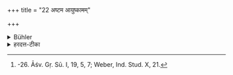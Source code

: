 +++
title = "22 अष्टम आयुष्कामम्"

+++

<details><summary>Bühler</summary>

22. A person desirous of long life in his eighth year, [^15] 


[^15]:  -26. Āśv. Gṛ. Sū. I, 19, 5, 7; Weber, Ind. Stud. X, 21.
</details>

<details><summary>हरदत्त-टीका</summary>

## सूत्रम्
अष्टम आयुष्कामम् ॥ २२ ॥
</details>
